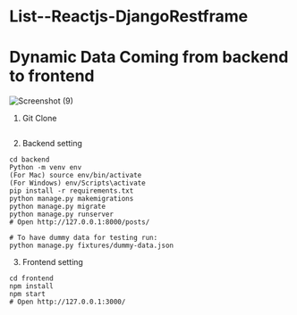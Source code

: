 # List--Reactjs-DjangoRestframe
# Dynamic Data Coming from backend to frontend


![Screenshot (9)](https://user-images.githubusercontent.com/118424866/234658397-bd34ba84-6744-43af-97e1-3c6d0fb71f90.png)



1. Git Clone

```
```

2. Backend setting

```
cd backend
Python -m venv env
(For Mac) source env/bin/activate
(For Windows) env/Scripts\activate
pip install -r requirements.txt
python manage.py makemigrations
python manage.py migrate
python manage.py runserver
# Open http://127.0.0.1:8000/posts/

# To have dummy data for testing run:
python manage.py fixtures/dummy-data.json
```

3. Frontend setting

```
cd frontend
npm install
npm start
# Open http://127.0.0.1:3000/
```
